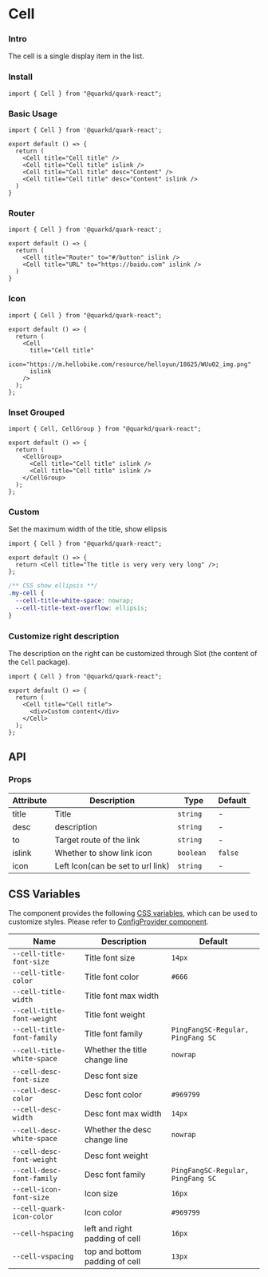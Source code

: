 # Cell

### Intro

The cell is a single display item in the list.

### Install

```tsx
import { Cell } from "@quarkd/quark-react";
```

### Basic Usage

```tsx
import { Cell } from '@quarkd/quark-react';

export default () => {
  return (
    <Cell title="Cell title" />
    <Cell title="Cell title" islink />
    <Cell title="Cell title" desc="Content" />
    <Cell title="Cell title" desc="Content" islink />
  )
}
```

### Router

```tsx
import { Cell } from '@quarkd/quark-react';

export default () => {
  return (
    <Cell title="Router" to="#/button" islink />
    <Cell title="URL" to="https://baidu.com" islink />
  )
}
```

### Icon

```tsx
import { Cell } from "@quarkd/quark-react";

export default () => {
  return (
    <Cell
      title="Cell title"
      icon="https://m.hellobike.com/resource/helloyun/18625/WUu02_img.png"
      islink
    />
  );
};
```

### Inset Grouped

```tsx
import { Cell, CellGroup } from "@quarkd/quark-react";

export default () => {
  return (
    <CellGroup>
      <Cell title="Cell title" islink />
      <Cell title="Cell title" islink />
    </CellGroup>
  );
};
```

### Custom

Set the maximum width of the title, show ellipsis

```tsx
import { Cell } from "@quarkd/quark-react";

export default () => {
  return <Cell title="The title is very very very long" />;
};
```

```css
/** CSS show ellipsis **/
.my-cell {
  --cell-title-white-space: nowrap;
  --cell-title-text-overflow: ellipsis;
}
```

### Customize right description

The description on the right can be customized through Slot (the content of the `Cell` package).

```tsx
import { Cell } from "@quarkd/quark-react";

export default () => {
  return (
    <Cell title="Cell title">
      <div>Custom content</div>
    </Cell>
  );
};
```

## API

### Props

| Attribute | Description                       | Type       | Default |
| --------- | --------------------------------- | ---------- | ------- |
| title     | Title                             | `string`   | -       |
| desc      | description                       | `string`   | -       |
| to        | Target route of the link          | `string`   | -       |
| islink    | Whether to show link icon         | `boolean ` | `false` |
| icon      | Left Icon(can be set to url link) | `string `  | -       |

## CSS Variables

The component provides the following [CSS variables](https://developer.mozilla.org/zh-CN/docs/Web/CSS/Using_CSS_custom_properties), which can be used to customize styles. Please refer to [ConfigProvider component](#/zh-CN/guide/theme).

| Name                       | Description                    | Default                           |
| -------------------------- | ------------------------------ | --------------------------------- |
| `--cell-title-font-size`   | Title font size                | `14px`                            |
| `--cell-title-color`       | Title font color               | `#666`                            |
| `--cell-title-width`       | Title font max width           |
| `--cell-title-font-weight` | Title font weight              |
| `--cell-title-font-family` | Title font family              | `PingFangSC-Regular, PingFang SC` |
| `--cell-title-white-space` | Whether the title change line  | `nowrap`                          |
| `--cell-desc-font-size`    | Desc font size                 |
| `--cell-desc-color`        | Desc font color                | `#969799`                         |
| `--cell-desc-width`        | Desc font max width            | `14px`                            |
| `--cell-desc-white-space`  | Whether the desc change line   | `nowrap`                          |
| `--cell-desc-font-weight`  | Desc font weight               |
| `--cell-desc-font-family`  | Desc font family               | `PingFangSC-Regular, PingFang SC` |
| `--cell-icon-font-size`    | Icon size                      | `16px`                            |
| `--cell-quark-icon-color`  | Icon color                     | `#969799`                         |
| `--cell-hspacing`          | left and right padding of cell | `16px`                            |
| `--cell-vspacing`          | top and bottom padding of cell | `13px`                            |
